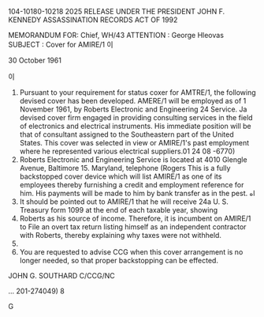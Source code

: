104-10180-10218 2025 RELEASE UNDER THE PRESIDENT JOHN F. KENNEDY ASSASSINATION RECORDS ACT OF 1992

MEMORANDUM FOR: Chief, WH/43
ATTENTION : George Hleovas
SUBJECT : Cover for AMIRE/1
이

30 October 1961

이
1. Pursuant to your requirement for status coxer for AMTRE/1, the following devised cover has been developed. AMERE/1 will be employed as of 1 November 1961, by Roberts Electronic and Engineering 24 Service. Ja devised cover firm engaged in providing consulting services in the field of electronics and electrical instruments. His immediate position will be that of consultant assigned to the Southeastern part of the United States. This cover was selected in view or AMIRE/1's past employment where he represented various electrical suppliers.01
24
08
-6770)
2. Roberts Electronic and Engineering Service is located at
4010 Glengle Avenue, Baltimore 15. Maryland, telephone (Rogers
This is a fully backstopped cover device which will list AMIRE/1 as one of its employees thereby furnishing a credit and employment reference for him. His payments will be made to him by bank transfer as in the pest.
اه
3. It should be pointed out to AMIRE/1 that he will receive
24a U. S. Treasury form 1099 at the end of each taxable year, showing
4. Roberts as his source of income. Therefore, it is incumbent on AMIRE/1 to File an overt tax return listing himself as an independent contractor with Roberts, thereby explaining why taxes were not withheld.
24.
4. You are requested to advise CCG when this cover arrangement is no longer needed, so that proper backstopping can be effected.

JOHN G. SOUTHARD
C/CCG/NC

... 201-274049)
8

G
